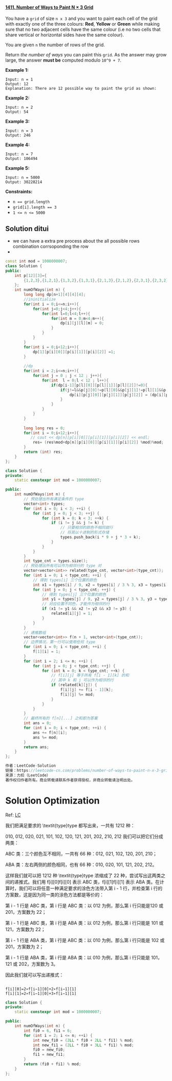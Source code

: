#### [1411. Number of Ways to Paint N × 3 Grid](https://leetcode-cn.com/problems/number-of-ways-to-paint-n-x-3-grid/)

You have a `grid` of size `n x 3` and you want to paint each cell of the grid with exactly one of the three colours: **Red**, **Yellow** or **Green** while making sure that no two adjacent cells have the same colour (i.e no two cells that share vertical or horizontal sides have the same colour).

You are given `n` the number of rows of the grid.

Return *the number of ways* you can paint this `grid`. As the answer may grow large, the answer **must be** computed modulo `10^9 + 7`.

 

**Example 1:**

```
Input: n = 1
Output: 12
Explanation: There are 12 possible way to paint the grid as shown:
```

**Example 2:**

```
Input: n = 2
Output: 54
```

**Example 3:**

```
Input: n = 3
Output: 246
```

**Example 4:**

```
Input: n = 7
Output: 106494
```

**Example 5:**

```
Input: n = 5000
Output: 30228214
```

 

**Constraints:**

- `n == grid.length`
- `grid[i].length == 3`
- `1 <= n <= 5000`

## Solution ditui

* we can have a extra pre process about the all possible rows combination corrsoponding   the row 
* 

```c++
const int mod = 1000000007;
class Solution {
public:
    int p[12][3]={
        {1,2,3},{1,2,1},{1,3,2},{1,3,1},{2,1,3},{2,1,2},{2,3,1},{2,3,2},{3,1,2},{3,2,1},{3,1,3},{3,2,3}
    };
    int numOfWays(int n) {
        long long dp[n+1][4][4][4];
        //ininitialize
        for(int i = 0;i<=n;i++){
            for(int j=0;j<4;j++){
                for(int l=0;l<4;l++){
                    for(int m = 0;m<4;m++){
                        dp[i][j][l][m] = 0;
                    }
                }
            }
        }
        for(int i = 0;i<12;i++){
            dp[1][p[i][0]][p[i][1]][p[i][2]] =1;
        }
        
        //dp
        for(int i = 2;i<=n;i++){
            for(int j = 0 ; j < 12 ; j++){
                for(int  l = 0;l < 12 ; l++){
                    if(dp[i-1][p[l][0]][p[l][1]][p[l][2]]!=0){
                        if(j!=l&&p[j][0]!=p[l][0]&&p[j][1]!=p[l][1]&&p[j][2]!=p[l][2]){
                            dp[i][p[j][0]][p[j][1]][p[j][2]] = (dp[i][p[j][0]][p[j][1]][p[j][2]]%mod+ dp[i-1][p[l][0]][p[l][1]][p[l][2]]%mod)%mod;
                        }
                    }
                }
            }       
        }
        
        long long res = 0;
        for(int i = 0;i<12;i++){
           // cout << dp[n][p[i][0]][p[i][1]][p[i][2]] << endl;
            res= (res%mod+dp[n][p[i][0]][p[i][1]][p[i][2]] %mod)%mod;
        }
        return (int) res;
    }
};
```

```c++
class Solution {
private:
    static constexpr int mod = 1000000007;

public:
    int numOfWays(int n) {
        // 预处理出所有满足条件的 type
        vector<int> types;
        for (int i = 0; i < 3; ++i) {
            for (int j = 0; j < 3; ++j) {
                for (int k = 0; k < 3; ++k) {
                    if (i != j && j != k) {
                        // 只要相邻的颜色不相同就行
                        // 将其以十进制的形式存储
                        types.push_back(i * 9 + j * 3 + k);
                    }
                }
            }
        }
        int type_cnt = types.size();
        // 预处理出所有可以作为相邻行的 type 对
        vector<vector<int>> related(type_cnt, vector<int>(type_cnt));
        for (int i = 0; i < type_cnt; ++i) {
            // 得到 types[i] 三个位置的颜色
            int x1 = types[i] / 9, x2 = types[i] / 3 % 3, x3 = types[i] % 3;
            for (int j = 0; j < type_cnt; ++j) {
                // 得到 types[j] 三个位置的颜色
                int y1 = types[j] / 9, y2 = types[j] / 3 % 3, y3 = types[j] % 3;
                // 对应位置不同色，才能作为相邻的行
                if (x1 != y1 && x2 != y2 && x3 != y3) {
                    related[i][j] = 1;
                }
            }
        }
        // 递推数组
        vector<vector<int>> f(n + 1, vector<int>(type_cnt));
        // 边界情况，第一行可以使用任何 type
        for (int i = 0; i < type_cnt; ++i) {
            f[1][i] = 1;
        }
        for (int i = 2; i <= n; ++i) {
            for (int j = 0; j < type_cnt; ++j) {
                for (int k = 0; k < type_cnt; ++k) {
                    // f[i][j] 等于所有 f[i - 1][k] 的和
                    // 其中 k 和 j 可以作为相邻的行
                    if (related[k][j]) {
                        f[i][j] += f[i - 1][k];
                        f[i][j] %= mod;
                    }
                }
            }
        }
        // 最终所有的 f[n][...] 之和即为答案
        int ans = 0;
        for (int i = 0; i < type_cnt; ++i) {
            ans += f[n][i];
            ans %= mod;
        }
        return ans;
    }
};

作者：LeetCode-Solution
链接：https://leetcode-cn.com/problems/number-of-ways-to-paint-n-x-3-grid/solution/gei-n-x-3-wang-ge-tu-tu-se-de-fang-an-shu-by-leetc/
来源：力扣（LeetCode）
著作权归作者所有。商业转载请联系作者获得授权，非商业转载请注明出处。
```

# Solution Optimization

Ref: [LC](https://leetcode-cn.com/problems/number-of-ways-to-paint-n-x-3-grid/solution/gei-n-x-3-wang-ge-tu-tu-se-de-fang-an-shu-by-leetc/)

我们把满足要求的 \textit{type}type 都写出来，一共有 1212 种：


010, 012, 020, 021, 101, 102, 120, 121, 201, 202, 210, 212
我们可以把它们分成两类：

ABC 类：三个颜色互不相同，一共有 66 种：012, 021, 102, 120, 201, 210；

ABA 类：左右两侧的颜色相同，也有 66 种：010, 020, 101, 121, 202, 212。

这样我们就可以把 1212 种 \textit{type}type 浓缩成了 22 种，尝试写出这两类之间的递推式。我们用 f[i][0]f[i][0] 表示 ABC 类，f[i][1]f[i][1] 表示 ABA 类。在计算时，我们可以将任意一种满足要求的涂色方法带入第 i - 1 行，并检查第 i 行的方案数，这是因为同一类的涂色方法都是等价的：

第 i - 1 行是 ABC 类，第 i 行是 ABC 类：以 012 为例，那么第 i 行只能是120 或 201，方案数为 22；

第 i - 1 行是 ABC 类，第 i 行是 ABA 类：以 012 为例，那么第 i 行只能是 101 或 121，方案数为 22；

第 i - 1 行是 ABA 类，第 i 行是 ABC 类：以 010 为例，那么第 i 行只能是 102 或 201，方案数为 2；

第 i - 1 行是 ABA 类，第 i 行是 ABA 类：以 010 为例，那么第 i 行只能是 101，121 或 202，方案数为 3。

因此我们就可以写出递推式：

```

f[i][0]=2∗f[i−1][0]+2∗f[i−1][1]
f[i][1]=2∗f[i−1][0]+3∗f[i−1][1]
```

```c++
class Solution {
private:
    static constexpr int mod = 1000000007;

public:
    int numOfWays(int n) {
        int fi0 = 6, fi1 = 6;
        for (int i = 2; i <= n; ++i) {
            int new_fi0 = (2LL * fi0 + 2LL * fi1) % mod;
            int new_fi1 = (2LL * fi0 + 3LL * fi1) % mod;
            fi0 = new_fi0;
            fi1 = new_fi1;
        }
        return (fi0 + fi1) % mod;
    }
};

```


